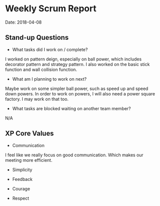 # Weekly Scrum Report

Date: 2018-04-08

## Stand-up Questions

- What tasks did I work on / complete?

I worked on pattern deign, especially on ball power, which includes decorator pattern and strategy pattern. I also worked on the basic stick function and wall collision function.

- What am I planning to work on next?

Maybe work on some simpler ball power, such as speed up and speed down powers. In order to work on powers, I will also need a power square factory. I may work on that too.

- What tasks are blocked waiting on another team member?

N/A

## XP Core Values

- Communication

I feel like we really focus on good communication. Which makes our meeting more efficient.

- Simplicity


- Feedback


- Courage


- Respect




